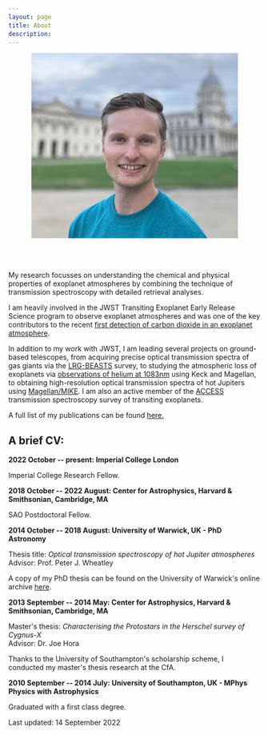 ```yaml
---
layout: page
title: About
description:
---
```


<center><img src="assets/images/headshot_Sept2022.jpg" style="width:413px;height:370px;">
</center>

<br><br>

My research focusses on understanding the chemical and physical properties of exoplanet atmospheres by combining the technique of transmission spectroscopy with detailed retrieval analyses.

I am heavily involved in the JWST Transiting Exoplanet Early Release Science program to observe exoplanet atmospheres and was one of the key contributors to the recent [first detection of carbon dioxide in an exoplanet atmosphere](https://www.cfa.harvard.edu/news/astronomers-detect-carbon-dioxide-planet-first-time-jwst). 

In addition to my work with JWST, I am leading several projects on ground-based telescopes, from acquiring precise optical transmission spectra of gas giants via the [LRG-BEASTS](./LRG-BEASTS.html) survey, to studying the atmospheric loss of exoplanets via [observations of helium at 1083nm](https://ui.adsabs.harvard.edu/abs/2020arXiv200107667K/abstract) using Keck and Magellan, to obtaining high-resolution optical transmission spectra of hot Jupiters using [Magellan/MIKE](https://ui.adsabs.harvard.edu/abs/2003SPIE.4841.1694B/abstract). I am also an active member of the [ACCESS](http://project-access.space/) transmission spectroscopy survey of transiting exoplanets.

A full list of my publications can be found [here.](./publications.html)

## A brief CV:

**2022 October -- present: Imperial College London**

Imperial College Research Fellow.

**2018 October -- 2022 August: Center for Astrophysics, Harvard & Smithsonian, Cambridge, MA**

SAO Postdoctoral Fellow.

**2014 October -- 2018 August: University of Warwick, UK - PhD Astronomy**

Thesis title: _Optical transmission spectroscopy of hot Jupiter atmospheres_ <br>
Advisor: Prof. Peter J. Wheatley <br>

A copy of my PhD thesis can be found on the University of Warwick's online archive [here](https://wrap.warwick.ac.uk/111014/).


**2013 September -- 2014 May: Center for Astrophysics, Harvard & Smithsonian, Cambridge, MA**

Master's thesis: _Characterising the Protostars in the Herschel survey of Cygnus-X_ <br>
Advisor: Dr. Joe Hora

Thanks to the University of Southampton's scholarship scheme, I conducted my master's thesis research at the CfA.

**2010 September -- 2014 July: University of Southampton, UK - MPhys Physics with Astrophysics**

Graduated with a first class degree.

Last updated: 14 September 2022
